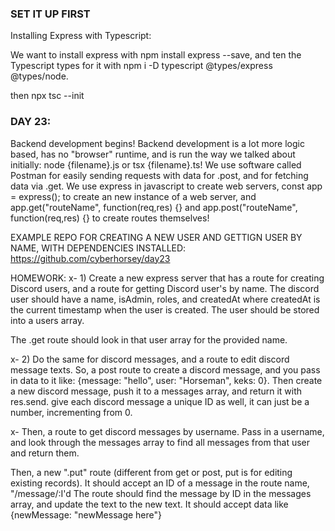 ### SET IT UP FIRST
Installing Express with Typescript:

We want to install express with npm install express --save, and ten the Typescript types for it with npm i -D typescript @types/express @types/node.

then npx tsc --init

### DAY 23:
Backend development begins! Backend development is a lot more logic based, has no "browser" runtime, and is run the way we talked about initially: node {filename}.js or tsx {filename}.ts!
We use software called Postman for easily sending requests with data for .post, and for fetching data via .get.
We use express in javascript to create web servers, const app = express(); to create an new instance of a web server, and app.get("routeName", function(req,res) {} and app.post("routeName", function(req,res) {} to create routes themselves!

EXAMPLE REPO FOR CREATING A NEW USER AND GETTIGN USER BY NAME, WITH DEPENDENCIES INSTALLED:
https://github.com/cyberhorsey/day23

HOMEWORK:
x- 1) Create a new express server that has a route for creating Discord users, and a route for getting Discord user's by name.
The discord user should have a name, isAdmin, roles, and createdAt where createdAt is the current timestamp when the user is created. The user should be stored into a users array.

The .get route should look in that user array for the provided name.

x- 2) Do the same for discord messages, and a route to edit discord message texts. 
So, a post route to create a discord message, and you pass in data to it like: {message: "hello", user: "Horseman", keks: 0}. Then create a new discord message, push it to a messages array, and return it with res.send. give each discord message a unique ID as well, it can just be a number, incrementing from 0.

x- Then, a route to get discord messages by username. Pass in a username, and look through the messages array to find all messages from that user and  return them.

Then, a new ".put" route (different from get or post, put is for editing existing records). It should accept an ID of a message in the route name, "/message/:I'd The route should find the message by ID in the messages array, and update the text to the new text. It should accept data like {newMessage: "newMessage here"} 
